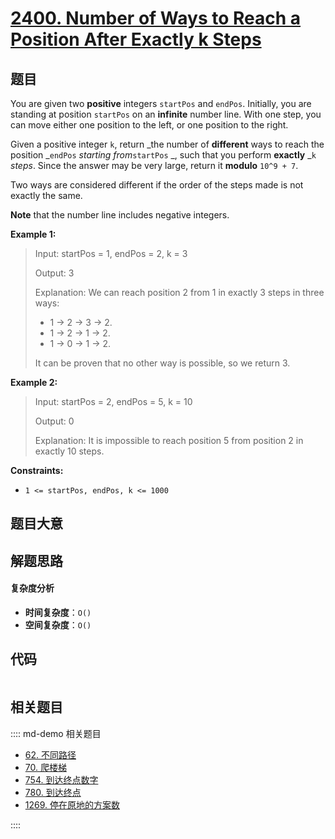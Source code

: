 # [2400. Number of Ways to Reach a Position After Exactly k Steps](https://leetcode.com/problems/number-of-ways-to-reach-a-position-after-exactly-k-steps/)

## 题目

You are given two **positive** integers `startPos` and `endPos`. Initially,
you are standing at position `startPos` on an **infinite** number line. With
one step, you can move either one position to the left, or one position to the
right.

Given a positive integer `k`, return _the number of **different** ways to
reach the position _`endPos` _starting from_`startPos` _, such that you
perform **exactly** _`k` _steps_. Since the answer may be very large, return
it **modulo** `10^9 + 7`.

Two ways are considered different if the order of the steps made is not
exactly the same.

**Note** that the number line includes negative integers.

**Example 1:**

> Input: startPos = 1, endPos = 2, k = 3
>
> Output: 3
>
> Explanation: We can reach position 2 from 1 in exactly 3 steps in three ways:
>
> - 1 -> 2 -> 3 -> 2.
> - 1 -> 2 -> 1 -> 2.
> - 1 -> 0 -> 1 -> 2.
>
> It can be proven that no other way is possible, so we return 3.

**Example 2:**

> Input: startPos = 2, endPos = 5, k = 10
>
> Output: 0
>
> Explanation: It is impossible to reach position 5 from position 2 in exactly 10 steps.

**Constraints:**

- `1 <= startPos, endPos, k <= 1000`

## 题目大意

## 解题思路

#### 复杂度分析

- **时间复杂度**：`O()`
- **空间复杂度**：`O()`

## 代码

```javascript

```

## 相关题目

:::: md-demo 相关题目

- [62. 不同路径](./0062.md)
- [70. 爬楼梯](./0070.md)
- [754. 到达终点数字](https://leetcode.com/problems/reach-a-number)
- [780. 到达终点](https://leetcode.com/problems/reaching-points)
- [1269. 停在原地的方案数](https://leetcode.com/problems/number-of-ways-to-stay-in-the-same-place-after-some-steps)

::::
